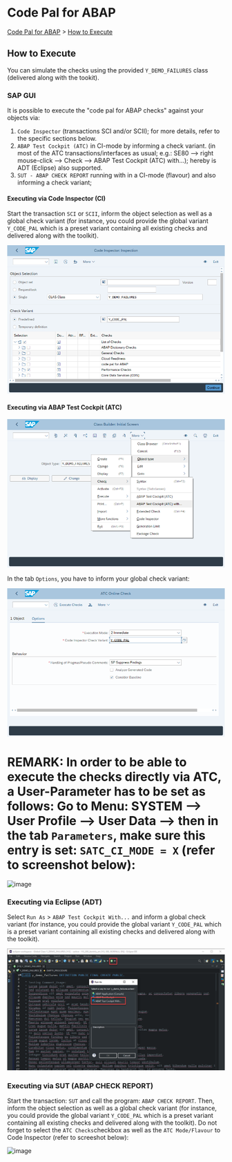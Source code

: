# Code Pal for ABAP

[Code Pal for ABAP](../README.md) > [How to Execute](how-to-execute.md)

## How to Execute

You can simulate the checks using the provided `Y_DEMO_FAILURES` class (delivered along with the tookit).

### SAP GUI

It is possible to execute the "code pal for ABAP checks" against your objects via:

1. `Code Inspector` (transactions SCI and/or SCII); for more details, refer to the specific sections below.
2. `ABAP Test Cockpit (ATC)` in CI-mode by informing a check variant. (in most of the ATC transactions/interfaces as usual; e.g.: SE80 --> right mouse-click --> Check --> ABAP Test Cockpit (ATC) with...); hereby is ADT (Eclipse) also supported.
3. `SUT - ABAP CHECK REPORT` running with in a CI-mode (flavour) and also informing a check variant;  


#### Executing via Code Inspector (CI)

Start the transaction `SCI` or `SCII`, inform the object selection as well as a global check variant (for instance, you could provide the global variant `Y_CODE_PAL` which is a preset variant containing all existing checks and delivered along with the toolkit).

![code inspector execution](imgs/sap-gui-code-inspector.png)



#### Executing via ABAP Test Cockpit (ATC)

![sap gui execution](imgs/execute-sap-gui.png)

In the tab `Options`, you have to inform your global check variant:  

![sap gui atc execution](imgs/sap-gui-atc.png)


# REMARK: In order to be able to execute the checks directly via ATC, a User-Parameter has to be set as follows: Go to Menu: SYSTEM --> User Profile --> User Data --> then in the tab `Parameters`, make sure this entry is set: `SATC_CI_MODE = X` (refer to screenshot below):  

![image](https://user-images.githubusercontent.com/63100656/113266529-acd10180-92d5-11eb-80d9-c2717f0be1ca.png)



### Executing via Eclipse (ADT)

Select `Run As` > `ABAP Test Cockpit With...` and inform a global check variant (for instance, you could provide the global variant `Y_CODE_PAL` which is a preset variant containing all existing checks and delivered along with the toolkit).

![eclipse execution](imgs/execute-eclipse.png)



### Executing via SUT (ABAP CHECK REPORT)

Start the transaction: `SUT` and call the program: `ABAP CHECK REPORT`. Then, inform the object selection as well as a global check variant (for instance, you could provide the global variant `Y_CODE_PAL` which is a preset variant containing all existing checks and delivered along with the toolkit). Do not forget to select the `ATC Checks`checkbox as well as the `ATC Mode/Flavour` to Code Inspector (refer to screeshot below):


![image](https://user-images.githubusercontent.com/63100656/113267616-da6a7a80-92d6-11eb-803f-f6392d032c79.png)



